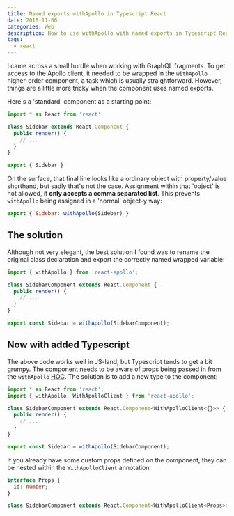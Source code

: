 ```yaml
---
title: Named exports withApollo in Typescript React
date: 2018-11-06
categories: Web
description: How to use withApollo with named exports in Typescript React
tags:
  - react
---
```


I came across a small hurdle when working with GraphQL fragments. To get access to the Apollo client, it needed to be wrapped in the `withApollo` higher-order component, a task which is usually straightforward. However, things are a little more tricky when the component uses named exports.

Here's a 'standard' component as a starting point:

```js
import * as React from 'react'

class Sidebar extends React.Component {
  public render() {
    // ...
  }
}

export { Sidebar }
```

On the surface, that final line looks like a ordinary object with property/value shorthand, but sadly that's not the case. Assignment within that 'object' is not allowed, it **only accepts a comma separated list**. This prevents `withApollo` being assigned in a 'normal' object-y way:

```js
export { Sidebar: withApollo(Sidebar) }
```

## The solution

Although not very elegant, the best solution I found was to rename the original class declaration and export the correctly named wrapped variable:

```js
import { withApollo } from 'react-apollo';

class SidebarComponent extends React.Component {
  public render() {
    // ...
  }
}

export const Sidebar = withApollo(SidebarComponent);
```

## Now with added Typescript

The above code works well in JS-land, but Typescript tends to get a bit grumpy. The component needs to be aware of props being passed in from the `withApollo` <abbr title="Higher-order component">HOC</abbr>. The solution is to add a new type to the component:

```ts
import * as React from 'react';
import { withApollo, WithApolloClient } from 'react-apollo';

class SidebarComponent extends React.Component<WithApolloClient<{}>> {
  public render() {
    // ...
  }
}

export const Sidebar = withApollo(SidebarComponent);
```

If you already have some custom props defined on the component, they can be nested within the `WithApolloClient` annotation:

```ts
interface Props {
  id: number;
}

class SidebarComponent extends React.Component<WithApolloClient<Props>>
```
